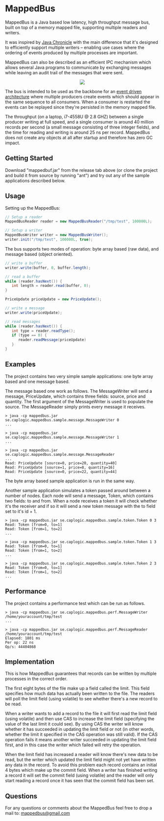 # MappedBus
MappedBus is a Java based low latency, high throughput message bus, built on top of a memory mapped file, supporting multiple readers and writers.

It was inspired by [Java Chronicle](https://github.com/OpenHFT/Chronicle-Queue) with the main difference that it's designed to efficiently support multiple writers – enabling use cases where the ordering of events produced by multiple processes are important.

MappedBus can also be described as an efficient IPC mechanism which allows several Java programs to communicate by exchanging messages while leaving an audit trail of the messages that were sent.

<p align="center">
  <img src="http://3.bp.blogspot.com/-L51XiyruNMA/VU5K9dMtx9I/AAAAAAAAACg/AOkdwjTrzgI/s320/mappedbus.png">
</p>

The bus is intended to be used as the backbone for an [event driven architecture](http://www.reactivemanifesto.com) where multiple producers create events which should appear in the same sequence to all consumers. When a consumer is restarted the events can be replayed since they're persisted in the memory mapped file.

The throughput (on a laptop, i7-4558U @ 2.8 GHZ) between a single producer writing at full speed, and a single consumer is around 40 million records per second (a small message consisting of three integer fields), and the time for reading and writing is around 25 ns per record. MappedBus does not create any objects at all after startup and therefore has zero GC impact.

## Getting Started

Download "mappedbuf.jar" from the release tab above (or clone the project and build it from source by running "ant") and try out any of the sample applications described below.

## Usage

Setting up the MappedBus:
```java
// Setup a reader
MappedBusReader reader = new MappedBusReader("/tmp/test", 100000L);

// Setup a writer
MappedBusWriter writer = new MappedBusWriter();
writer.init("/tmp/test", 100000L, true);
```

The bus supports two modes of operation: byte array based (raw data), and message based (object oriented).

```java
// write a buffer
writer.write(buffer, 0, buffer.length);

// read a buffer
while (reader.hasNext()) {
   int length = reader.read(buffer, 0);
}
```

```java
PriceUpdate priceUpdate = new PriceUpdate();

// write a message
writer.write(priceUpdate);

// read messages
while (reader.hasNext()) {
   int type = reader.readType();
   if (type == 0) {
      reader.readMessage(priceUpdate)
   }
}
```

## Examples

The project contains two very simple sample applications: one byte array based and one message based.

The message based one work as follows. The MessageWriter will send a message, PriceUpdate, which contains three fields: source, price and quantity. The first argument of the MessageWriter is used to populate the source. The MessageReader simply prints every message it receives.

```
> java -cp mappedbus.jar se.caplogic.mappedbus.sample.message.MessageWriter 0
...
```
```
> java -cp mappedbus.jar se.caplogic.mappedbus.sample.message.MessageWriter 1
...
```
```
> java -cp mappedbus.jar se.caplogic.mappedbus.sample.message.MessageReader
...
Read: PriceUpdate [source=0, price=20, quantity=40]
Read: PriceUpdate [source=1, price=8, quantity=16]
Read: PriceUpdate [source=0, price=22, quantity=44]
```

The byte array based sample application is run in the same way.

Another sample application simulates a token passed around between a number of nodes. Each node will send a message, Token, which contains two fields: to and from. When a node receives a token it will check whether it's the receiver and if so it will send a new token message with the to field set to it's id + 1.
```
> java -cp mappedbus.jar se.caplogic.mappedbus.sample.token.Token 0 3
Read: Token [from=0, to=1]
Read: Token [from=1, to=2]
...
```
```
> java -cp mappedbus.jar se.caplogic.mappedbus.sample.token.Token 1 3
Read: Token [from=0, to=1]
Read: Token [from=1, to=2]
...
```
```
> java -cp mappedbus.jar se.caplogic.mappedbus.sample.token.Token 2 3
Read: Token [from=0, to=1]
Read: Token [from=1, to=2]
...
```


## Performance

The project contains a performance test which can be run as follows.
```
> java -cp mappedbus.jar se.caplogic.mappedbus.perf.MessageWriter /home/youraccount/tmp/test
...
```
```
> java -cp mappedbus.jar se.caplogic.mappedbus.perf.MessageReader /home/youraccount/tmp/test
Elapsed: 1801 ms
Per op: 22 ns
Op/s: 44404868
```

## Implementation

This is how MappedBus guarantees that records can be written by multiple processes in the correct order.

The first eight bytes of the file make up a field called the limit. This field specifies how much data has actually been written to the file. The readers will poll the limit field (using volatile) to see whether there's a new record to be read.

When a writer wants to add a record to the file it will first read the limit field (using volatile) and then use CAS to increase the limit field (specifying the value of the last limit it could see). By using CAS the writer will know whether it has succeeded in updating the limit field or not (in other words, whether the limit it specified in the CAS operation was still valid). If the CAS operation fails it means another writer succeeded in updating the limit field first, and in this case the writer which failed will retry the operation.

When the limit field has increased a reader will know there's new data to be read, but the writer which updated the limit field might not yet have written any data in the record. To avoid this problem each record contains an initial 4 bytes which make up the commit field. When a writer has finished writing a record it will set the commit field (using volatile) and the reader will only start reading a record once it has seen that the commit field has been set.

## Questions

For any questions or comments about the MappedBus feel free to drop a mail to: mappedbus@gmail.com
